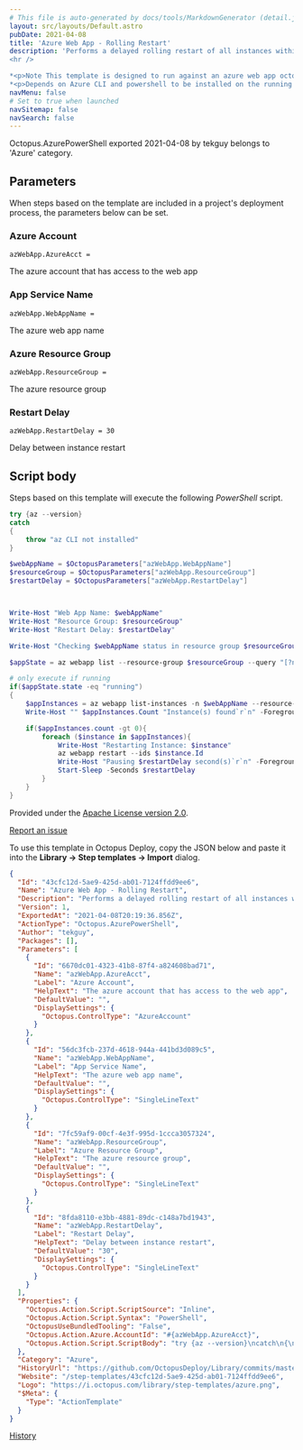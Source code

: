 ```yaml
---
# This file is auto-generated by docs/tools/MarkdownGenerator (detail.js)
layout: src/layouts/Default.astro
pubDate: 2021-04-08
title: 'Azure Web App - Rolling Restart'
description: 'Performs a delayed rolling restart of all instances within an Azure Web App
<hr />

*<p>Note This template is designed to run against an azure web app octopus target </p>*
*<p>Depends on Azure CLI and powershell to be installed on the running machine</p>*'
navMenu: false
# Set to true when launched
navSitemap: false
navSearch: false
---
```


Octopus.AzurePowerShell exported 2021-04-08 by tekguy belongs to 'Azure' category.

## Parameters

When steps based on the template are included in a project's deployment process, the parameters below can be set.


<div class="param">

### Azure Account

`azWebApp.AzureAcct = `

The azure account that has access to the web app

</div>
        
<div class="param">

### App Service Name

`azWebApp.WebAppName = `

The azure web app name

</div>
        
<div class="param">

### Azure Resource Group

`azWebApp.ResourceGroup = `

The azure resource group

</div>
        
<div class="param">

### Restart Delay

`azWebApp.RestartDelay = 30`

Delay between instance restart

</div>
        

## Script body

Steps based on this template will execute the following *PowerShell* script.

```powershell
try {az --version}
catch
{
    throw "az CLI not installed"
}

$webAppName = $OctopusParameters["azWebApp.WebAppName"]
$resourceGroup = $OctopusParameters["azWebApp.ResourceGroup"]
$restartDelay = $OctopusParameters["azWebApp.RestartDelay"]



Write-Host "Web App Name: $webAppName"
Write-Host "Resource Group: $resourceGroup"
Write-Host "Restart Delay: $restartDelay"

Write-Host "Checking $webAppName status in resource group $resourceGroup"

$appState = az webapp list --resource-group $resourceGroup --query "[?name=='$webAppName'].{state: state, hostName: defaultHostName}" | ConvertFrom-Json

# only execute if running
if($appState.state -eq "running")
{
    $appInstances = az webapp list-instances -n $webAppName --resource-group $resourceGroup --query '[].{Id: id}' | ConvertFrom-Json
    Write-Host "" $appInstances.Count "Instance(s) found`r`n" -ForegroundColor Green

    if($appInstances.count -gt 0){
        foreach ($instance in $appInstances){
            Write-Host "Restarting Instance: $instance"
            az webapp restart --ids $instance.Id
            Write-Host "Pausing $restartDelay second(s)`r`n" -ForegroundColor Yellow
            Start-Sleep -Seconds $restartDelay
        }
    }
}

```

Provided under the [Apache License version 2.0](https://github.com/OctopusDeploy/Library/blob/master/LICENSE.txt).

[Report an issue](https://github.com/OctopusDeploy/Library/issues/new?assignees=&labels=&projects=&template=bug-report.yml&title=Issue%20with%20Azure%20Web%20App%20-%20Rolling%20Restart&step-template=Azure%20Web%20App%20-%20Rolling%20Restart)

<div class="get-json">

To use this template in Octopus Deploy, copy the JSON below and paste it into the **Library → Step templates → Import** dialog.

```json
{
  "Id": "43cfc12d-5ae9-425d-ab01-7124ffdd9ee6",
  "Name": "Azure Web App - Rolling Restart",
  "Description": "Performs a delayed rolling restart of all instances within an Azure Web App\n<hr />\n\n*<p>Note This template is designed to run against an azure web app octopus target </p>*\n*<p>Depends on Azure CLI and powershell to be installed on the running machine</p>*",
  "Version": 1,
  "ExportedAt": "2021-04-08T20:19:36.856Z",
  "ActionType": "Octopus.AzurePowerShell",
  "Author": "tekguy",
  "Packages": [],
  "Parameters": [
    {
      "Id": "6670dc01-4323-41b8-87f4-a824608bad71",
      "Name": "azWebApp.AzureAcct",
      "Label": "Azure Account",
      "HelpText": "The azure account that has access to the web app",
      "DefaultValue": "",
      "DisplaySettings": {
        "Octopus.ControlType": "AzureAccount"
      }
    },
    {
      "Id": "56dc3fcb-237d-4618-944a-441bd3d089c5",
      "Name": "azWebApp.WebAppName",
      "Label": "App Service Name",
      "HelpText": "The azure web app name",
      "DefaultValue": "",
      "DisplaySettings": {
        "Octopus.ControlType": "SingleLineText"
      }
    },
    {
      "Id": "7fc59af9-00cf-4e3f-995d-1ccca3057324",
      "Name": "azWebApp.ResourceGroup",
      "Label": "Azure Resource Group",
      "HelpText": "The azure resource group",
      "DefaultValue": "",
      "DisplaySettings": {
        "Octopus.ControlType": "SingleLineText"
      }
    },
    {
      "Id": "8fda8110-e3bb-4881-89dc-c148a7bd1943",
      "Name": "azWebApp.RestartDelay",
      "Label": "Restart Delay",
      "HelpText": "Delay between instance restart",
      "DefaultValue": "30",
      "DisplaySettings": {
        "Octopus.ControlType": "SingleLineText"
      }
    }
  ],
  "Properties": {
    "Octopus.Action.Script.ScriptSource": "Inline",
    "Octopus.Action.Script.Syntax": "PowerShell",
    "OctopusUseBundledTooling": "False",
    "Octopus.Action.Azure.AccountId": "#{azWebApp.AzureAcct}",
    "Octopus.Action.Script.ScriptBody": "try {az --version}\ncatch\n{\n    throw \"az CLI not installed\"\n}\n\n$webAppName = $OctopusParameters[\"azWebApp.WebAppName\"]\n$resourceGroup = $OctopusParameters[\"azWebApp.ResourceGroup\"]\n$restartDelay = $OctopusParameters[\"azWebApp.RestartDelay\"]\n\n\n\nWrite-Host \"Web App Name: $webAppName\"\nWrite-Host \"Resource Group: $resourceGroup\"\nWrite-Host \"Restart Delay: $restartDelay\"\n\nWrite-Host \"Checking $webAppName status in resource group $resourceGroup\"\n\n$appState = az webapp list --resource-group $resourceGroup --query \"[?name=='$webAppName'].{state: state, hostName: defaultHostName}\" | ConvertFrom-Json\n\n# only execute if running\nif($appState.state -eq \"running\")\n{\n    $appInstances = az webapp list-instances -n $webAppName --resource-group $resourceGroup --query '[].{Id: id}' | ConvertFrom-Json\n    Write-Host \"\" $appInstances.Count \"Instance(s) found`r`n\" -ForegroundColor Green\n\n    if($appInstances.count -gt 0){\n        foreach ($instance in $appInstances){\n            Write-Host \"Restarting Instance: $instance\"\n            az webapp restart --ids $instance.Id\n            Write-Host \"Pausing $restartDelay second(s)`r`n\" -ForegroundColor Yellow\n            Start-Sleep -Seconds $restartDelay\n        }\n    }\n}\n"
  },
  "Category": "Azure",
  "HistoryUrl": "https://github.com/OctopusDeploy/Library/commits/master/step-templates//opt/buildagent/work/75443764cd38076d/step-templates/azure-web-app-rolling-restart.json",
  "Website": "/step-templates/43cfc12d-5ae9-425d-ab01-7124ffdd9ee6",
  "Logo": "https://i.octopus.com/library/step-templates/azure.png",
  "$Meta": {
    "Type": "ActionTemplate"
  }
}
```

[History](https://github.com/OctopusDeploy/Library/commits/master/step-templates/https://github.com/OctopusDeploy/Library/commits/master/step-templates//opt/buildagent/work/75443764cd38076d/step-templates/azure-web-app-rolling-restart.json)

</div>
